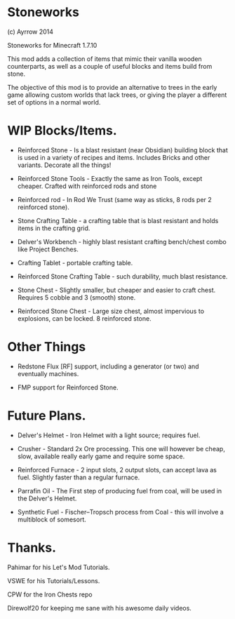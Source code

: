 Stoneworks
===========
(c) Ayrrow 2014

Stoneworks for Minecraft 1.7.10

This mod adds a collection of items that mimic their vanilla wooden counterparts, as well as a couple of useful blocks and items build from stone.

The objective of this mod is to provide an alternative to trees in the early game allowing custom worlds that lack trees, or giving the player a different set of options in a normal world.

<h1> WIP Blocks/Items. </h1>

* Reinforced Stone - Is a blast resistant (near Obsidian) building block that is used in a variety of recipes and items. Includes Bricks and other variants. Decorate all the things!

* Reinforced Stone Tools - Exactly the same as Iron Tools, except cheaper. Crafted with reinforced rods and stone

* Reinforced rod - In Rod We Trust (same way as sticks, 8 rods per 2 reinforced stone).

* Stone Crafting Table - a crafting table that is blast resistant and holds items in the crafting grid.

* Delver's Workbench - highly blast resistant crafting bench/chest combo like Project Benches.

* Crafting Tablet - portable crafting table.

* Reinforced Stone Crafting Table - such durability, much blast resistance.

* Stone Chest - Slightly smaller, but cheaper and easier to craft chest. Requires 5 cobble and 3 (smooth) stone.

* Reinforced Stone Chest - Large size chest, almost impervious to explosions, can be locked. 8 reinforced stone.



<h1> Other Things </h1>

* Redstone Flux [RF] support, including a generator (or two) and eventually machines.

* FMP support for Reinforced Stone.



<h1> Future Plans. </h1>

* Delver's Helmet - Iron Helmet with a light source; requires fuel.

* Crusher - Standard 2x Ore processing. This one will however be cheap, slow, available really early game and require some space.


* Reinforced Furnace - 2 input slots, 2 output slots, can accept lava as fuel. Slightly faster than a regular furnace.

* Parrafin Oil - The First step of producing fuel from coal, will be used in the Delver's Helmet.

* Synthetic Fuel - Fischer–Tropsch process from Coal - this will involve a multiblock of somesort.






<h1> Thanks. </h1>

Pahimar for his Let's Mod Tutorials.

VSWE for his Tutorials/Lessons.

CPW for the Iron Chests repo

Direwolf20 for keeping me sane with his awesome daily videos.
